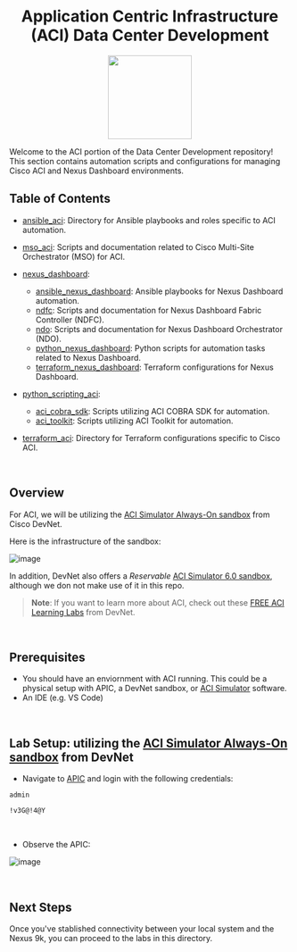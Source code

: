 <h1 align="center">Application Centric Infrastructure (ACI) Data Center Development</h1>
<p align="center">
<img src="https://github.com/user-attachments/assets/c40205eb-4ec5-4491-bdb6-7cfc495451af" width="150">
</p>


Welcome to the ACI portion of the Data Center Development repository! This section contains automation scripts and configurations for managing Cisco ACI and Nexus Dashboard environments.


## Table of Contents

- [ansible_aci](./ansible_aci/): Directory for Ansible playbooks and roles specific to ACI automation.
  
- [mso_aci](./mso_aci/): Scripts and documentation related to Cisco Multi-Site Orchestrator (MSO) for ACI.
  
- [nexus_dashboard](./nexus_dashboard/):
  - [ansible_nexus_dashboard](./nexus_dashboard/ansible_nexus_dashboard/): Ansible playbooks for Nexus Dashboard automation.
  - [ndfc](./nexus_dashboard/ndfc/): Scripts and documentation for Nexus Dashboard Fabric Controller (NDFC).
  - [ndo](./nexus_dashboard/ndo/): Scripts and documentation for Nexus Dashboard Orchestrator (NDO).
  - [python_nexus_dashboard](./nexus_dashboard/python_nexus_dashboard/): Python scripts for automation tasks related to Nexus Dashboard.
  - [terraform_nexus_dashboard](./nexus_dashboard/terraform_nexus_dashboard/): Terraform configurations for Nexus Dashboard.

- [python_scripting_aci](./python_scripting_aci/):
  - [aci_cobra_sdk](./python_scripting_aci/aci_cobra_sdk/): Scripts utilizing ACI COBRA SDK for automation.
  - [aci_toolkit](./python_scripting_aci/aci_toolkit/): Scripts utilizing ACI Toolkit for automation.

- [terraform_aci](./terraform_aci/): Directory for Terraform configurations specific to Cisco ACI.


<br>

## Overview 

For ACI, we will be utilizing the [ACI Simulator Always-On sandbox](https://devnetsandbox.cisco.com/DevNet/catalog/Open-NX-OS-Programmability_open-nx-os) from Cisco DevNet. 

Here is the infrastructure of the sandbox:

![image](https://github.com/user-attachments/assets/ec42f2eb-93ab-4b30-9fa2-0173e5802605)



In addition, DevNet also offers a *Reservable* [ACI Simulator 6.0 sandbox](https://devnetsandbox.cisco.com/DevNet/catalog/aci-simulator-sandbox_aci-simulator), although we don not make use of it in this repo.

> **Note**: If you want to learn more about ACI, check out these [FREE ACI Learning Labs](https://developer.cisco.com/learning/search/?categories=Data%20Center&contentType=track,module,lab&page=1&products=ACI) from DevNet.


<br>

## Prerequisites

- You should have an enviornment with ACI running. This could be a physical setup with APIC, a DevNet sandbox, or [ACI Simulator](https://www.cisco.com/c/en/us/products/cloud-systems-management/application-centric-infrastructure-simulator/index.html) software.
- An IDE (e.g. VS Code)

<br>

## Lab Setup: utilizing the [ACI Simulator Always-On sandbox](https://devnetsandbox.cisco.com/DevNet/catalog/ACI-Simulator-Always-On_aci-simulator-always-on) from DevNet

- Navigate to [APIC](https://devnetsandbox.cisco.com/DevNet/catalog/ACI-Simulator-Always-On_aci-simulator-always-on) and login with the following credentials:

```
admin
```
```
!v3G@!4@Y
```

<br>

- Observe the APIC:

![image](https://github.com/user-attachments/assets/e49b658e-5dc3-4817-a8a1-48bc372622be)




<br>

## Next Steps

Once you've stablished connectivity between your local system and the Nexus 9k, you can proceed to the labs in this directory.

